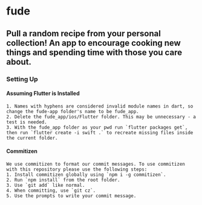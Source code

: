 # fude
## Pull a random recipe from your personal collection! An app to encourage cooking new things and spending time with those you care about.

### Setting Up
#### Assuming Flutter is Installed
    1. Names with hyphens are considered invalid module names in dart, so change the fude-app folder's name to be fude_app.
    2. Delete the fude_app/ios/Flutter folder. This may be unnecessary - a test is needed.
    3. With the fude_app folder as your pwd run `flutter packages get`, then run `flutter create -i swift .` to recreate missing files inside the current folder.
#### Commitizen
    We use commitizen to format our commit messages. To use commitizen with this repository please use the following steps:
    1. Install commitizen globally using `npm i -g commitizen`.
    2. Run `npm install` from the root folder.
    3. Use `git add` like normal.
    4. When committing, use `git cz`.
    5. Use the prompts to write your commit message.

